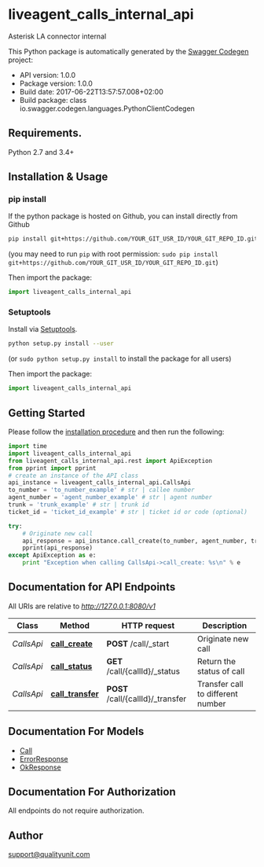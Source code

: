# liveagent_calls_internal_api
Asterisk LA connector internal

This Python package is automatically generated by the [Swagger Codegen](https://github.com/swagger-api/swagger-codegen) project:

- API version: 1.0.0
- Package version: 1.0.0
- Build date: 2017-06-22T13:57:57.008+02:00
- Build package: class io.swagger.codegen.languages.PythonClientCodegen

## Requirements.

Python 2.7 and 3.4+

## Installation & Usage
### pip install

If the python package is hosted on Github, you can install directly from Github

```sh
pip install git+https://github.com/YOUR_GIT_USR_ID/YOUR_GIT_REPO_ID.git
```
(you may need to run `pip` with root permission: `sudo pip install git+https://github.com/YOUR_GIT_USR_ID/YOUR_GIT_REPO_ID.git`)

Then import the package:
```python
import liveagent_calls_internal_api 
```

### Setuptools

Install via [Setuptools](http://pypi.python.org/pypi/setuptools).

```sh
python setup.py install --user
```
(or `sudo python setup.py install` to install the package for all users)

Then import the package:
```python
import liveagent_calls_internal_api
```

## Getting Started

Please follow the [installation procedure](#installation--usage) and then run the following:

```python
import time
import liveagent_calls_internal_api
from liveagent_calls_internal_api.rest import ApiException
from pprint import pprint
# create an instance of the API class
api_instance = liveagent_calls_internal_api.CallsApi
to_number = 'to_number_example' # str | callee number
agent_number = 'agent_number_example' # str | agent number
trunk = 'trunk_example' # str | trunk id
ticket_id = 'ticket_id_example' # str | ticket id or code (optional)

try:
    # Originate new call
    api_response = api_instance.call_create(to_number, agent_number, trunk, ticket_id=ticket_id)
    pprint(api_response)
except ApiException as e:
    print "Exception when calling CallsApi->call_create: %s\n" % e

```

## Documentation for API Endpoints

All URIs are relative to *http://127.0.0.1:8080/v1*

Class | Method | HTTP request | Description
------------ | ------------- | ------------- | -------------
*CallsApi* | [**call_create**](docs/CallsApi.md#call_create) | **POST** /call/_start | Originate new call
*CallsApi* | [**call_status**](docs/CallsApi.md#call_status) | **GET** /call/{callId}/_status | Return the status of call
*CallsApi* | [**call_transfer**](docs/CallsApi.md#call_transfer) | **POST** /call/{callId}/_transfer | Transfer call to different number


## Documentation For Models

 - [Call](docs/Call.md)
 - [ErrorResponse](docs/ErrorResponse.md)
 - [OkResponse](docs/OkResponse.md)


## Documentation For Authorization

 All endpoints do not require authorization.


## Author

support@qualityunit.com

